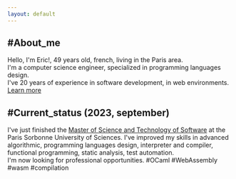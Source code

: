 ```yaml
---
layout: default
---
```


## #About_me

Hello, I'm Eric!, 49 years old, french, living in the Paris area.\
I'm a computer science engineer, specialized in programming languages design.\
I've 20 years of experience in software development, in web environments.\
[Learn more](./eric-patrizio.html)

## #Current_status (2023, september)

I've just finished the [Master of Science and Technology of Software](https://sciences.sorbonne-universite.fr/formation-sciences/masters/master-informatique/parcours-stl) at the Paris Sorbonne University of Sciences.
I've improved my skills in advanced algorithmic, programming languages design, interpreter and compiler, functional programming,
static analysis, test automation.\
I'm now looking for professional opportunities. #OCaml #WebAssembly #wasm #compilation
